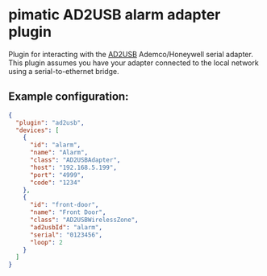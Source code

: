 pimatic AD2USB alarm adapter plugin
=======================

Plugin for interacting with the [AD2USB](http://www.alarmdecoder.com/catalog/product_info.php/cPath/1/products_id/29) Ademco/Honeywell serial adapter. This plugin assumes you have
your adapter connected to the local network using a serial-to-ethernet bridge.

Example configuration:
----------------------

```json
{
  "plugin": "ad2usb",
  "devices": [
    {
      "id": "alarm",
      "name": "Alarm",
      "class": "AD2USBAdapter",
      "host": "192.168.5.199",
      "port": "4999",
      "code": "1234"
    },
    {
      "id": "front-door",
      "name": "Front Door",
      "class": "AD2USBWirelessZone",
      "ad2usbId": "alarm",
      "serial": "0123456",
      "loop": 2
    }
  ]
}
```